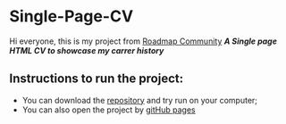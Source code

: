 # Single-Page-CV
Hi everyone, this is my project from [Roadmap Community](https://roadmap.sh/) ***A Single page HTML CV to showcase my carrer history***

## Instructions to run the project:
* You can download the [repository](https://github.com/FanioPanga-23/Single-Page-CV) and try run on your computer;
* You can also open the project by [gitHub pages]()
